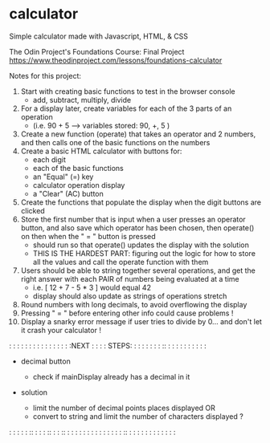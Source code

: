 # calculator
Simple calculator made with Javascript, HTML, &amp; CSS

The Odin Project's Foundations Course: Final Project
https://www.theodinproject.com/lessons/foundations-calculator 

Notes for this project:
1. Start with creating basic functions to test in the browser console
    - add, subtract, multiply, divide
2. For a display later, create variables for each of the 3 parts of an operation 
    - (i.e. 90 + 5 --> variables stored: 90, +, 5 )
3. Create a new function (operate) that takes an operator and 2 numbers, and then calls one of the basic functions on the numbers
4. Create a basic HTML calculator with buttons for:
    - each digit
    - each of the basic functions
    - an "Equal" (=) key
    - calculator operation display
    - a "Clear" (AC) button
5. Create the functions that populate the display when the digit buttons are clicked
6. Store the first number that is input when a user presses an operator button, and also save which operator has been chosen, then operate() on then when the " = " button is pressed
    - should run so that operate() updates the display with the solution
    - THIS IS THE HARDEST PART: figuring out the logic for how to store all the values and call the operate function with them
7. Users should be able to string together several operations, and get the right answer with each PAIR of numbers being evaluated at a time
    - i.e. [ 12 + 7 - 5 * 3 ] would equal 42
    - display should also update as strings of operations stretch
8. Round numbers with long decimals, to avoid overflowing the display
9. Pressing " = " before entering other info could cause problems !
10. Display a snarky error message if user tries to divide by 0... and don't let it crash your calculator !




: : : :  : :  : : : : : : :  : :  :NEXT : : : : STEPS: : : : : :  : : :: :  : : : : : : :  : :


- decimal button
    - check if mainDisplay already has a decimal in it

- solution
    - limit the number of decimal points places displayed
    OR
    - convert to string and limit the number of characters displayed
    ?


: : : : : ::  : : : :: : :  :: : :  : : : :  : : :  : : :  : : :: : :  : : :  : : : :  : :  : 